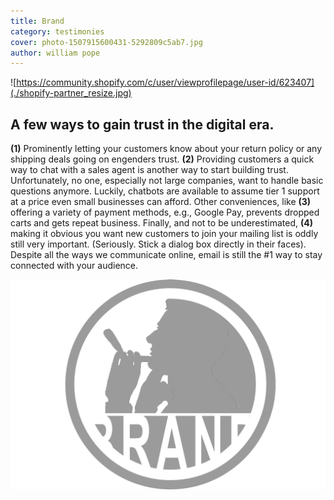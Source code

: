 ```yaml
---
title: Brand
category: testimonies
cover: photo-1507915600431-5292809c5ab7.jpg
author: william pope
---
```


![https://community.shopify.com/c/user/viewprofilepage/user-id/623407](./shopify-partner_resize.jpg)

## A few ways to gain trust in the digital era.
 **(1)** Prominently letting your customers know about your return policy or any shipping deals going on engenders trust. **(2)** Providing customers a quick way to chat with a sales agent is another way to start building trust. Unfortunately, no one, especially not large companies, want to handle basic questions anymore. Luckily, chatbots are available to assume tier 1 support at a price even small businesses can afford. Other conveniences, like **(3)** offering a variety of payment methods, e.g., Google Pay, prevents dropped carts and gets repeat business. Finally, and not to be underestimated, **(4)** making it obvious you want new customers to join your mailing list is oddly still very important. (Seriously. Stick a dialog box directly in their faces). Despite all the ways we communicate online, email is still the #1 way to stay connected with your audience.

![netcreative.org](./brand.png)

